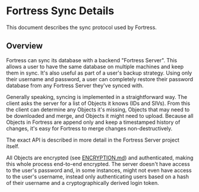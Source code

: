 # Fortress Sync Details

This document describes the sync protocol used by Fortress.

## Overview

Fortress can sync its database with a backend "Fortress Server".  This allows a user to have the same database on multiple machines and keep them in sync.  It's also useful as part of a user's backup strategy.  Using only their username and password, a user can completely restore their password database from any Fortress Server they've synced with.

Generally speaking, syncing is implemented in a straightforward way.  The client asks the server for a list of Objects it knows (IDs and SIVs).  From this the client can determine any Objects it's missing, Objects that may need to be downloaded and merge, and Objects it might need to upload.  Because all Objects in Fortress are append only and keep a timestamped history of changes, it's easy for Fortress to merge changes non-destructively.

The exact API is described in more detail in the Fortress Server project itself.

All Objects are encrypted (see [ENCRYPTION.md](ENCRYPTION.md)) and authenticated, making this whole process end-to-end encrypted.  The server doesn't have access to the user's password and, in some instances, might not even have access to the user's username, instead only authenticating users based on a hash of their username and a cryptographically derived login token.